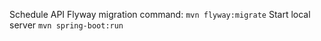 Schedule API
Flyway migration command: `mvn flyway:migrate`
Start local server `mvn spring-boot:run`